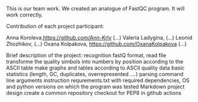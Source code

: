 This is our team work. We created an analogue of FastQC program. It will work correctly.

Сontribution of each project participant:

Anna Koroleva,https://github.com/Ann-Krlv (...)
Valeria Ladygina, (...)
Leonid Zhozhikov, (...)
Oxana Kolpakova, https://github.com/OxanaKolpakova (...)

Brief description of the project:
recognition fastQ format, read file
transforme the quality simbols into numbers by position according to the ASCII table
make graphs and tables according to ASCII quality data
basic statistics (length, GC, duplicates, overrepresented ....)
parsing command line arguments
instruction
requrements.txt with required dependencies, OS and python versions on which the program was tested
Markdown project design
create a common repository
checkout for PEP8 in github actions
